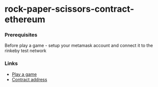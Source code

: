 # rock-paper-scissors-contract-ethereum

### Prerequisites

Before play a game - setup your metamask account and connect it to the rinkeby test network 

### Links

* [Play a game](http://tacky-wind.surge.sh/) 
* [Contract address](https://rinkeby.etherscan.io/address/0xa1AE2F0B8bEBA0D5047cb59C269662e2413AfB07)
